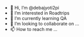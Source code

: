 - 👋 Hi, I’m @debajyoti2pi
- 👀 I’m interested in Roadtrips
- 🌱 I’m currently learning QA
- 💞️ I’m looking to collaborate on ...
- 📫 How to reach me ...

<!---
debajyoti2pi/debajyoti2pi is a ✨ special ✨ repository because its `README.md` (this file) appears on your GitHub profile.
You can click the Preview link to take a look at your changes.
--->
